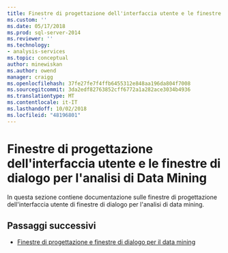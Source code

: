 ```yaml
---
title: Finestre di progettazione dell'interfaccia utente e le finestre di dialogo per il Data Mining Analysis tabulare | Microsoft Docs
ms.custom: ''
ms.date: 05/17/2018
ms.prod: sql-server-2014
ms.reviewer: ''
ms.technology:
- analysis-services
ms.topic: conceptual
author: minewiskan
ms.author: owend
manager: craigg
ms.openlocfilehash: 37fe27fe7f4ffb6455312e848aa196da804f7008
ms.sourcegitcommit: 3da2edf82763852cff6772a1a282ace3034b4936
ms.translationtype: MT
ms.contentlocale: it-IT
ms.lasthandoff: 10/02/2018
ms.locfileid: "48196801"
---
```

# <a name="ui-designers-and-dialogs-for-data-mining-analysis"></a>Finestre di progettazione dell'interfaccia utente e le finestre di dialogo per l'analisi di Data Mining

In questa sezione contiene documentazione sulle finestre di progettazione dell'interfaccia utente di finestre di dialogo per l'analisi di data mining.

## <a name="next-steps"></a>Passaggi successivi

- [Finestre di progettazione e finestre di dialogo per il data mining](../data-mining-designers-and-dialog-boxes.md)

